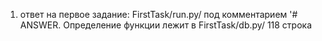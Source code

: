 1.
    ответ на первое задание: FirstTask/run.py/ под комментарием '# ANSWER. 
    Определение функции лежит в FirstTask/db.py/ 118 строка 
